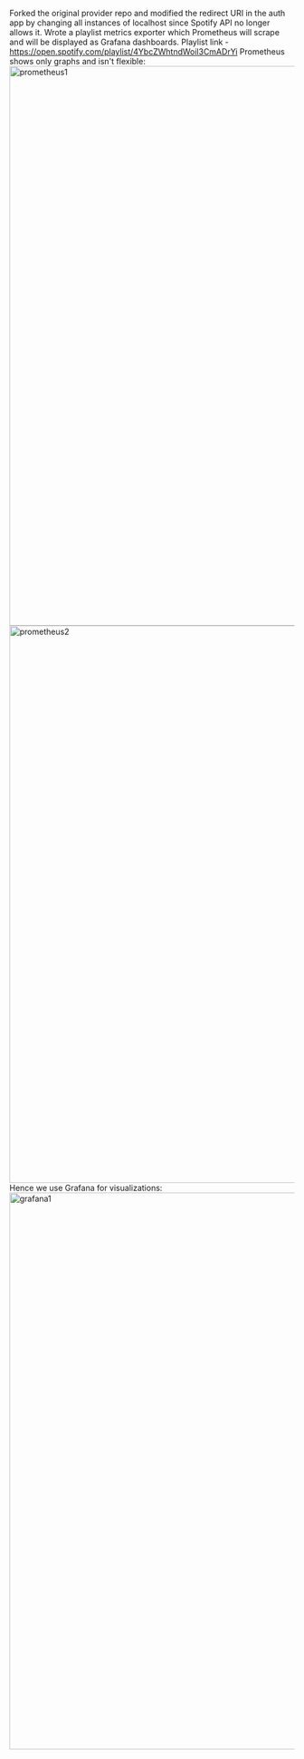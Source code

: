 Forked the original provider repo and modified the redirect URI in the auth app by changing all instances of localhost since Spotify API no longer allows it.
Wrote a playlist metrics exporter which Prometheus will scrape and will be displayed as Grafana dashboards.
Playlist link - https://open.spotify.com/playlist/4YbcZWhtndWoil3CmADrYi
Prometheus shows only graphs and isn't flexible:
<img width="1850" height="987" alt="prometheus1" src="https://github.com/user-attachments/assets/20a45757-bb0c-45a0-96ea-596f8325e090" />
<img width="1846" height="983" alt="prometheus2" src="https://github.com/user-attachments/assets/1d32fde2-b50a-42c3-ae93-38a8681aa477" />
Hence we use Grafana for visualizations:
<img width="1851" height="982" alt="grafana1" src="https://github.com/user-attachments/assets/8d1f8f0d-2de3-4083-9572-0b6d0fff9fe0" />
